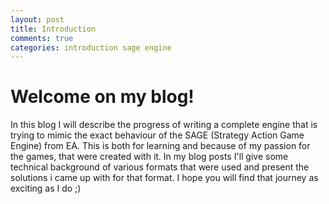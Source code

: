 ```yaml
---
layout: post
title: Introduction
comments: true
categories: introduction sage engine
---
```

# Welcome on my blog! 
In this blog I will describe the progress of writing a complete engine that
is trying to mimic the exact behaviour of the SAGE (Strategy Action Game Engine) from EA. This is both for 
learning and because of my passion for the games, that were created with it. In my blog posts I'll give some
technical background of various formats that were used and present the solutions i came up with for that format.
I hope you will find that journey as exciting as I do ;)